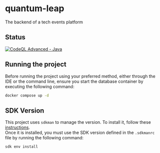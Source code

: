 # quantum-leap
The backend of a tech events platform

## Status

[![CodeQL Advanced - Java](https://github.com/BatistaGabriel/quantum-leap/actions/workflows/codeql.yml/badge.svg)](https://github.com/BatistaGabriel/quantum-leap/actions/workflows/codeql.yml)

## Running the project

Before running the project using your preferred method, either through the IDE or the command line, ensure you start the database container by executing the following command:

```bash
docker compose up -d
```

## SDK Version

This project uses `sdkman` to manage the version. To install it, follow these [instructions](https://sdkman.io/install).  
Once it is installed, you must use the SDK version defined in the `.sdkmanrc` file by running the following command:

```bash
sdk env install
```
